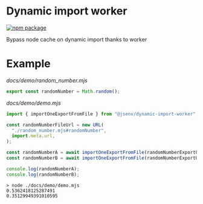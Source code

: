 # Dynamic import worker

[![npm package](https://img.shields.io/npm/v/@jsenv/dynamic-import-worker.svg?logo=npm&label=package)](https://www.npmjs.com/package/@jsenv/dynamic-import-worker)

Bypass node cache on dynamic import thanks to worker

# Example

_docs/demo/random_number.mjs_

```js
export const randomNumber = Math.random();
```

_docs/demo/demo.mjs_

```js
import { importOneExportFromFile } from "@jsenv/dynamic-import-worker";

const randomNumberFileUrl = new URL(
  "./random_number.mjs#randomNumber",
  import.meta.url,
);

const randomNumberA = await importOneExportFromFile(randomNumberExportUrl);
const randomNumberB = await importOneExportFromFile(randomNumberExportUrl);

console.log(randomNumberA);
console.log(randomNumberB);
```

```console
> node ./docs/demo/demo.mjs
0.5362418125287491
0.35129949391010595
```
